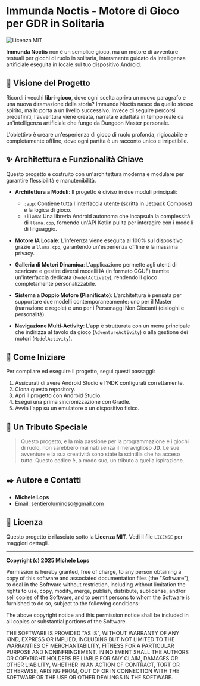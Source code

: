 # Immunda Noctis - Motore di Gioco per GDR in Solitaria

![Licenza MIT](https://img.shields.io/badge/License-MIT-blue.svg)

**Immunda Noctis** non è un semplice gioco, ma un motore di avventure testuali per giochi di ruolo in solitaria, interamente guidato da intelligenza artificiale eseguita in locale sul tuo dispositivo Android.

## 📜 Visione del Progetto

Ricordi i vecchi **libri-gioco**, dove ogni scelta apriva un nuovo paragrafo e una nuova diramazione della storia? Immunda Noctis nasce da quello stesso spirito, ma lo porta a un livello successivo. Invece di seguire percorsi predefiniti, l'avventura viene creata, narrata e adattata in tempo reale da un'intelligenza artificiale che funge da Dungeon Master personale.

L'obiettivo è creare un'esperienza di gioco di ruolo profonda, rigiocabile e completamente offline, dove ogni partita è un racconto unico e irripetibile.

## ✨ Architettura e Funzionalità Chiave

Questo progetto è costruito con un'architettura moderna e modulare per garantire flessibilità e manutenibilità.

* **Architettura a Moduli**: Il progetto è diviso in due moduli principali:
    * `:app`: Contiene tutta l'interfaccia utente (scritta in Jetpack Compose) e la logica di gioco.
    * `:llama`: Una libreria Android autonoma che incapsula la complessità di `llama.cpp`, fornendo un'API Kotlin pulita per interagire con i modelli di linguaggio.

* **Motore IA Locale**: L'inferenza viene eseguita al 100% sul dispositivo grazie a `llama.cpp`, garantendo un'esperienza offline e la massima privacy.

* **Galleria di Motori Dinamica**: L'applicazione permette agli utenti di scaricare e gestire diversi modelli IA (in formato GGUF) tramite un'interfaccia dedicata (`ModelActivity`), rendendo il gioco completamente personalizzabile.

* **Sistema a Doppio Motore (Pianificato)**: L'architettura è pensata per supportare due modelli contemporaneamente: uno per il Master (narrazione e regole) e uno per i Personaggi Non Giocanti (dialoghi e personalità).

* **Navigazione Multi-Activity**: L'app è strutturata con un menu principale che indirizza al tavolo da gioco (`AdventureActivity`) o alla gestione dei motori (`ModelActivity`).

## 🚀 Come Iniziare

Per compilare ed eseguire il progetto, segui questi passaggi:

1.  Assicurati di avere Android Studio e l'NDK configurati correttamente.
2.  Clona questo repository.
3.  Apri il progetto con Android Studio.
4.  Esegui una prima sincronizzazione con Gradle.
5.  Avvia l'app su un emulatore o un dispositivo fisico.

## 🙏 Un Tributo Speciale

> Questo progetto, e la mia passione per la programmazione e i giochi di ruolo, non sarebbero mai nati senza il meraviglioso **JD**. Le sue avventure e la sua creatività sono state la scintilla che ha acceso tutto. Questo codice è, a modo suo, un tributo a quella ispirazione.

## ✒️ Autore e Contatti

* **Michele Lops**
* Email: [sentieroluminoso@gmail.com](mailto:sentieroluminoso@gmail.com)

## 📄 Licenza

Questo progetto è rilasciato sotto la **Licenza MIT**. Vedi il file `LICENSE` per maggiori dettagli.

---
**Copyright (c) 2025 Michele Lops**

Permission is hereby granted, free of charge, to any person obtaining a copy
of this software and associated documentation files (the "Software"), to deal
in the Software without restriction, including without limitation the rights
to use, copy, modify, merge, publish, distribute, sublicense, and/or sell
copies of the Software, and to permit persons to whom the Software is
furnished to do so, subject to the following conditions:

The above copyright notice and this permission notice shall be included in all
copies or substantial portions of the Software.

THE SOFTWARE IS PROVIDED "AS IS", WITHOUT WARRANTY OF ANY KIND, EXPRESS OR
IMPLIED, INCLUDING BUT NOT LIMITED TO THE WARRANTIES OF MERCHANTABILITY,
FITNESS FOR A PARTICULAR PURPOSE AND NONINFRINGEMENT. IN NO EVENT SHALL THE
AUTHORS OR COPYRIGHT HOLDERS BE LIABLE FOR ANY CLAIM, DAMAGES OR OTHER
LIABILITY, WHETHER IN AN ACTION OF CONTRACT, TORT OR OTHERWISE, ARISING FROM,
OUT OF OR IN CONNECTION WITH THE SOFTWARE OR THE USE OR OTHER DEALINGS IN THE
SOFTWARE.
